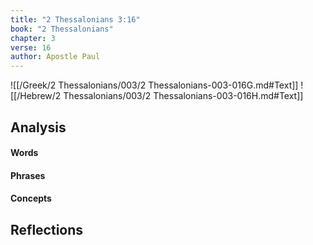 ```yaml
---
title: "2 Thessalonians 3:16"
book: "2 Thessalonians"
chapter: 3
verse: 16
author: Apostle Paul
---
```

![[/Greek/2 Thessalonians/003/2 Thessalonians-003-016G.md#Text]]
![[/Hebrew/2 Thessalonians/003/2 Thessalonians-003-016H.md#Text]]

## Analysis

#### Words

#### Phrases

#### Concepts

## Reflections
